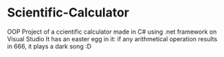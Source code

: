 # Scientific-Calculator
OOP Project of a ccientific calculator made in C# using .net framework on Visual Studio
It has an easter egg in it: if any arithmetical operation results in 666, it plays a dark song :D
